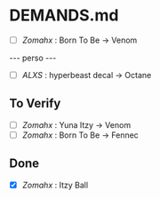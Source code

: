 # DEMANDS.md

- [ ] *Zomahx* : Born To Be -> Venom

--- perso ---

- [ ] *ALXS* : hyperbeast decal -> Octane

## To Verify

- [ ] *Zomahx* : Yuna Itzy -> Venom
- [ ] *Zomahx* : Born To Be -> Fennec 

## Done

- [X] *Zomahx* : Itzy Ball
